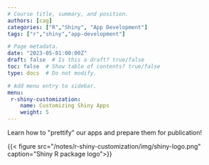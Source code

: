 ```yaml
---
# Course title, summary, and position.
authors: [cag]
categories: ["R","Shiny", "App Development"]
tags: ["r","shiny","app-development"]

# Page metadata.
date: "2023-05-01:00:00Z"
draft: false  # Is this a draft? true/false
toc: false  # Show table of contents? true/false
type: docs  # Do not modify.

# Add menu entry to sidebar.
menu:
 r-shiny-customization:
    name: Customizing Shiny Apps
    weight: 5
---
```


Learn how to "prettify" our apps and prepare them for publication!

{{< figure src="/notes/r-shiny-customization/img/shiny-logo.png" caption="Shiny R package logo">}}